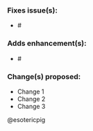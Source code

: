 ### Fixes issue(s):
- #<number>

### Adds enhancement(s):
- #<number>

### Change(s) proposed:
- Change 1
- Change 2
- Change 3

@esotericpig
